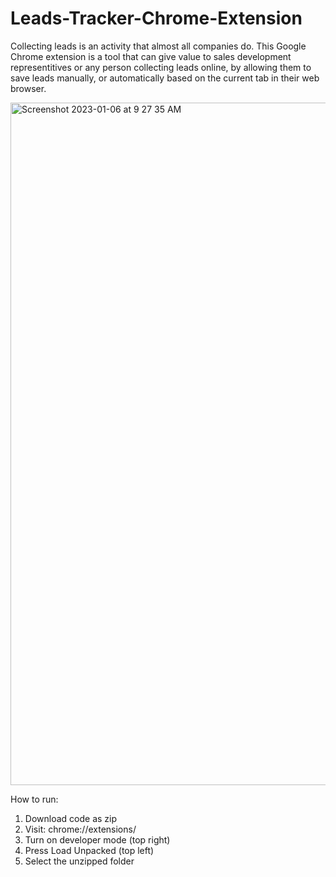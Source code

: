 # Leads-Tracker-Chrome-Extension

Collecting leads is an activity that almost all companies do. This Google Chrome extension is a tool that can give value to sales development representitives or any person collecting leads online, by allowing them to save leads manually, or automatically based on the current tab in their web browser. 


<img width="1092" alt="Screenshot 2023-01-06 at 9 27 35 AM" src="https://user-images.githubusercontent.com/77939216/211031728-d6fef8c2-10fc-42fa-90fa-d1c099cb20d1.png">

How to run: 
1. Download code as zip 
2. Visit: chrome://extensions/
3. Turn on developer mode (top right)
4. Press Load Unpacked (top left)
5. Select the unzipped folder 
